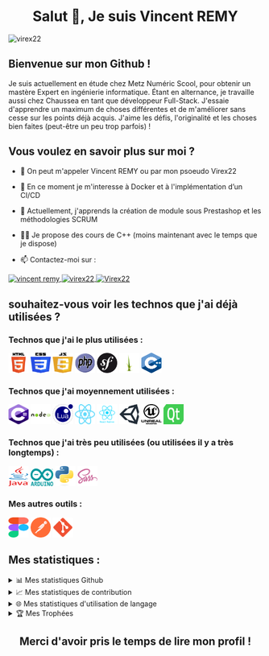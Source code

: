 <h1 align="center">
Salut 👋, Je suis Vincent REMY
</h1>
<img src="https://komarev.com/ghpvc/?username=virex22&label=Profile%20views&color=0e75b6&style=flat" alt="virex22" />

## Bienvenue sur mon Github !

Je suis actuellement en étude chez Metz Numéric Scool, pour obtenir un mastère Expert en ingénierie informatique. Étant en alternance, je travaille aussi chez Chaussea en tant que développeur Full-Stack.
J'essaie d'apprendre un maximum de choses différentes et de m'améliorer sans cesse sur les points déjà acquis.
J'aime les défis, l'originalité et les choses bien faites (peut-être un peu trop parfois) !

## Vous voulez en savoir plus sur moi ?

- 👋 On peut m'appeler Vincent REMY ou par mon psoeudo Virex22

- 👀 En ce moment je m'interesse à Docker et à l'implémentation d’un CI/CD

- 🌱 Actuellement, j'apprends la création de module sous Prestashop et les méthodologies SCRUM

- 👨‍🏫 Je propose des cours de C++ (moins maintenant avec le temps que je dispose)

- 📫 Contactez-moi sur :

<a href="https://www.linkedin.com/in/vincent-remy2/" target="blank">
    <img align="center" src="https://raw.githubusercontent.com/rahuldkjain/github-profile-readme-generator/master/src/images/icons/Social/linked-in-alt.svg" alt="vincent remy" height="30" width="40" />
</a>
<a href="https://www.youtube.com/channel/UCA5GNHsUW0LybjZjlDiOWPQ" target="blank">
    <img align="center" src="https://raw.githubusercontent.com/rahuldkjain/github-profile-readme-generator/master/src/images/icons/Social/youtube.svg" alt="virex22" height="30" width="40" />
</a>
<a href="https://discord.gg/D96cKg3" target="blank">
    <img align="center" src="https://raw.githubusercontent.com/rahuldkjain/github-profile-readme-generator/master/src/images/icons/Social/discord.svg" alt="Virex22" height="30" width="40" />
</a>

## souhaitez-vous voir les technos que j'ai déjà utilisées ?
 
### Technos que j'ai le plus utilisées :
<div>
  <img src="img/html5.svg" alt="php" width="40" height="40"/>
  <img src="img/css3.svg" alt="php" width="40" height="40"/>
  <img src="img/js.svg" alt="php" width="40" height="40"/>
  <img src="img/php.svg" alt="php" width="40" height="40"/>
  <img src="img/symfony.svg" alt="php" width="40" height="40"/>
  <img src="img/twig.svg" alt="php" width="40" height="40"/>
  <img src="img/cpp.svg" alt="php" width="40" height="40"/>
</div>

### Technos que j'ai moyennement utilisées :

<div>
  <img src="img/cs.svg" alt="php" width="40" height="40"/>
  <img src="img/nodejs.svg" alt="php" width="40" height="40"/>
  <img src="img/lua.svg" alt="php" width="40" height="40"/>
  <img src="img/react.svg" alt="php" width="40" height="40"/>
  <img src="img/reactnative.svg" alt="php" width="40" height="40"/>
  <img src="img/unity.svg" alt="php" width="40" height="40"/>
  <img src="img/unreal.svg" alt="php" width="40" height="40"/>
  <img src="img/qt.svg" alt="php" width="40" height="40"/>
</div>

### Technos que j'ai très peu utilisées (ou utilisées il y a très longtemps) :

<div>
  <img src="img/java.svg" alt="php" width="40" height="40"/>
  <img src="img/arduino.svg" alt="php" width="45" height="35"/>
  <img src="img/python.svg" alt="php" width="40" height="40"/>
  <img src="img/sass.svg" alt="php" width="40" height="40"/>
</div>

### Mes autres outils :
<div>
  <img src="img/figma.svg" alt="php" width="40" height="40"/>
  <img src="img/postman.svg" alt="php" width="40" height="40"/>
  <img src="img/git.svg" alt="php" width="40" height="40"/>
</div>

## Mes statistiques :

<details>
  <summary>📊 Mes statistiques Github</summary>
  <br/>
  <img src="https://github-readme-stats.vercel.app/api?username=virex22&show_icons=true&theme=gotham" alt="virex22" />
</details>

<details>
  <summary>📈 Mes statistiques de contribution</summary>
  <br/>
  <img src="https://activity-graph.herokuapp.com/graph?username=virex22&theme=react-dark" alt="virex22" />
</details>

<details>
  <summary>🌐 Mes statistiques d'utilisation de langage</summary>
  <br/>
  <img src="https://github-readme-stats.vercel.app/api/top-langs/?username=virex22&layout=compact&theme=gotham" alt="virex22" />
</details>

<details>
  <summary>🏆 Mes Trophées</summary>
    <br/>
    <img src="https://github-profile-trophy.vercel.app/?username=virex22&theme=onedark" alt="virex22" />
</details>


<h2 align="center"> Merci d'avoir pris le temps de lire mon profil ! </h2>
